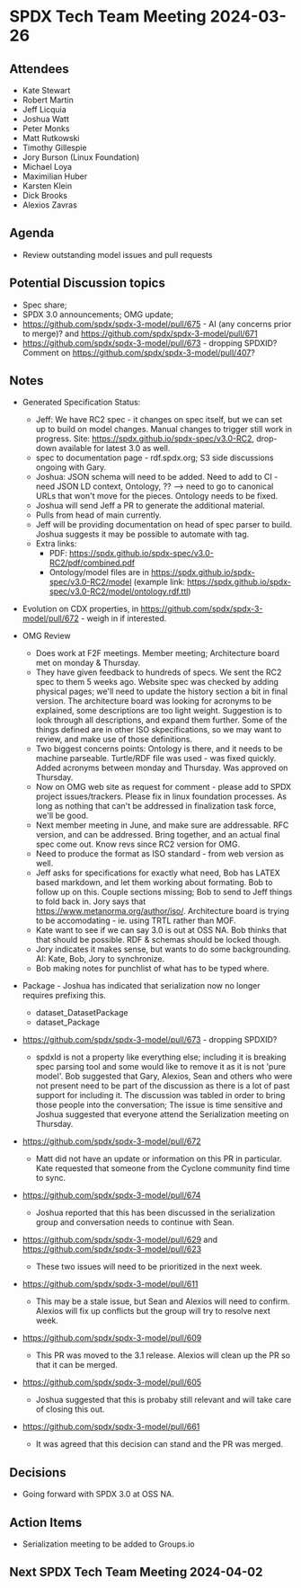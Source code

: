 # SPDX Tech Team Meeting 2024-03-26

## Attendees
- Kate Stewart
- Robert Martin
- Jeff Licquia
- Joshua Watt
- Peter Monks
- Matt Rutkowski
- Timothy Gillespie
- Jory Burson (Linux Foundation)
- Michael Loya
- Maximilian Huber
- Karsten Klein
- Dick Brooks
- Alexios Zavras

## Agenda
- Review outstanding model issues and pull requests

## Potential Discussion topics
- Spec share;  
- SPDX 3.0 announcements;  OMG update;  
- https://github.com/spdx/spdx-3-model/pull/675 - AI (any concerns prior to merge)?   and https://github.com/spdx/spdx-3-model/pull/671
- https://github.com/spdx/spdx-3-model/pull/673 - dropping SPDXID?   Comment on https://github.com/spdx/spdx-3-model/pull/407?

## Notes
- Generated Specification Status:  
    - Jeff:  We have RC2 spec - it changes on spec itself, but we can set up to build on model changes.   Manual changes to trigger still work in progress.  Site: https://spdx.github.io/spdx-spec/v3.0-RC2, drop-down available for latest 3.0 as well.
   - spec to documentation page - rdf.spdx.org;  S3 side discussions ongoing with Gary. 
   - Joshua: JSON schema will need to be added.   Need to add to CI - need JSON LD context, Ontology, ??  --> need to go to canonical URLs that won't move for the pieces.   Ontology needs to be fixed. 
   - Joshua will send Jeff a PR to generate the additional material. 
   - Pulls from head of main currently. 
   - Jeff will be providing documentation on head of spec parser to build.   Joshua suggests it may be possible to automate with tag.
   - Extra links:
       - PDF: https://spdx.github.io/spdx-spec/v3.0-RC2/pdf/combined.pdf
       - Ontology/model files are in https://spdx.github.io/spdx-spec/v3.0-RC2/model (example link: https://spdx.github.io/spdx-spec/v3.0-RC2/model/ontology.rdf.ttl)
- Evolution on CDX properties, in https://github.com/spdx/spdx-3-model/pull/672 - weigh in if interested.

- OMG Review
   - Does work at F2F meetings.   Member meeting;  Architecture board met on monday & Thursday.
   - They have given feedback to hundreds of specs.   We sent the RC2 spec to them 5 weeks ago.   Website spec was checked by adding physical pages;   we'll need to update the history section a bit in final version.   The architecture board was looking for acronyms to be explained,  some descriptions are too light weight.   Suggestion is to look through all descriptions, and expand them further.    Some of the things defined are in other ISO skpecifications, so we may want to review, and make use of those definitions. 
   - Two biggest concerns points:  Ontology is there, and it needs to be machine parseable.   Turtle/RDF file was used - was fixed quickly.   Added acronyms between monday and Thursday.    Was approved on Thursday.
   - Now on OMG web site as request for comment - please add to SPDX project issues/trackers.   Please fix in linux foundation processes.   As long as nothing that can't be addressed in finalization task force, we'll be good.
   - Next member meeting in June, and make sure are addressable.   RFC version, and can be addressed.   Bring together,  and an actual final spec come out.    Know revs since RC2 version for OMG. 
   - Need to produce the format as ISO standard - from web version as well. 
   - Jeff asks for specifications for exactly what need,  Bob has LATEX based markdown, and let them working about formating.  Bob to follow up on this.   Couple sections missing;   Bob to send to Jeff things to fold back in.   Jory says that https://www.metanorma.org/author/iso/.  Architecture board is trying to be accomodating - ie. using TRTL rather than MOF.
   - Kate want to see if we can say 3.0 is out at OSS NA.   Bob thinks that that should be possible.   RDF & schemas should be locked though.    
   - Jory indicates it makes sense, but wants to do some backgrounding.  AI: Kate, Bob, Jory to synchronize.   
   - Bob making notes for punchlist of what has to be typed where. 
   
- Package -  Joshua has indicated that serialization now no longer requires prefixing this. 
   - dataset_DatasetPackage
   - dataset_Package
   
- https://github.com/spdx/spdx-3-model/pull/673 - dropping SPDXID?
  - spdxId is not a property like everything else; including it is breaking spec parsing tool and some would like to remove it as it is not 'pure model'. Bob suggested that Gary, Alexios, Sean and others who were not present need to be part of the discussion as there is a lot of past support for including it. The discussion was tabled in order to bring those people into the conversation; The issue is time sensitive and Joshua suggested that everyone attend the Serialization meeting on Thursday.  
  
- https://github.com/spdx/spdx-3-model/pull/672
  - Matt did not have an update or information on this PR in particular. Kate requested that someone from the Cyclone community find time to sync. 
  
- https://github.com/spdx/spdx-3-model/pull/674
  - Joshua reported that this has been discussed in the serialization group and conversation needs to continue with Sean. 

- https://github.com/spdx/spdx-3-model/pull/629 and https://github.com/spdx/spdx-3-model/pull/623
  - These two issues will need to be prioritized in the next week.
  
- https://github.com/spdx/spdx-3-model/pull/611
  - This may be a stale issue, but Sean and Alexios will need to confirm. Alexios will fix up conflicts but the group will try to resolve next week.

- https://github.com/spdx/spdx-3-model/pull/609
  - This PR was moved to the 3.1 release. Alexios will clean up the PR so that it can be merged.
  
- https://github.com/spdx/spdx-3-model/pull/605
  - Joshua suggested that this is probaby still relevant and will take care of closing this out. 
  
- https://github.com/spdx/spdx-3-model/pull/661
  - It was agreed that this decision can stand and the PR was merged. 

## Decisions
- Going forward with SPDX 3.0 at OSS NA. 

## Action Items
- Serialization meeting to be added to Groups.io

## Next SPDX Tech Team Meeting 2024-04-02

